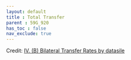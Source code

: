 ```yaml
---
layout: default
title : Total Transfer
parent : 59G_920
has_toc : false
nav_exclude: true
--- 
```


<div id="observablehq-content-e53c78e7"></div>
<div id="observablehq-text1-e53c78e7"></div>
<div id="observablehq-titleB-e53c78e7"></div>
<div id="observablehq-titlegraph1-e53c78e7"></div>
<div id="observablehq-viewof-origine-e53c78e7"></div>
<div id="observablehq-viewof-destination-e53c78e7"></div>
<div id="observablehq-viewof-legalprov-e53c78e7"></div>
<div id="observablehq-graph1-e53c78e7"></div>
<div id="observablehq-text2-e53c78e7"></div>
<div id="observablehq-text3-e53c78e7"></div>
<p>Credit: <a href="https://observablehq.com/d/ff23087c8633e0db"> IV. (B) Bilateral Transfer Rates by datasile</a></p>

<link rel="stylesheet" href="https://cdn.jsdelivr.net/npm/@observablehq/inspector@5/dist/inspector.css">
<script type="module">
import {Runtime, Inspector} from "https://cdn.jsdelivr.net/npm/@observablehq/runtime@5/dist/runtime.js";
import define from "https://api.observablehq.com/d/ff23087c8633e0db.js?v=4";
new Runtime().module(define, name => {
  if (name === "content") return new Inspector(document.querySelector("#observablehq-content-e53c78e7"));
  if (name === "text1") return new Inspector(document.querySelector("#observablehq-text1-e53c78e7"));
  if (name === "titleB") return new Inspector(document.querySelector("#observablehq-titleB-e53c78e7"));
  if (name === "titlegraph1") return new Inspector(document.querySelector("#observablehq-titlegraph1-e53c78e7"));
  if (name === "viewof origine") return new Inspector(document.querySelector("#observablehq-viewof-origine-e53c78e7"));
  if (name === "viewof destination") return new Inspector(document.querySelector("#observablehq-viewof-destination-e53c78e7"));
  if (name === "viewof legalprov") return new Inspector(document.querySelector("#observablehq-viewof-legalprov-e53c78e7"));
  if (name === "graph1") return new Inspector(document.querySelector("#observablehq-graph1-e53c78e7"));
  if (name === "text2") return new Inspector(document.querySelector("#observablehq-text2-e53c78e7"));
  if (name === "text3") return new Inspector(document.querySelector("#observablehq-text3-e53c78e7"));
  return ["P","T","tx","txI","txO","maxY","yMax"].includes(name);
});
</script>
